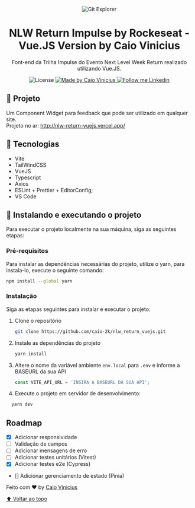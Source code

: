 <p align="center">
    <img alt="Git Explorer" src="./.github/Capa.png"/>
</p>

<h1 align="center">
	NLW Return Impulse by Rockeseat - Vue.JS Version by Caio Vinicius
</h1>

<p align="center">Font-end da Trilha Impulse do Evento Next Level Week Return realizado utilizando Vue.JS.</p>

<p align="center">
  <img alt="License" src="https://img.shields.io/badge/license-MIT-2ecc71">

  <a href="https://github.com/caio-2k">
    <img alt="Made by Caio Vinicius" src="https://img.shields.io/badge/Made%20by-Caio%20Vinicius-2ecc71">
  </a>

  <a href="https://www.linkedin.com/in/caio-2k/" target="_blank">
    <img alt="Follow me Linkedin" src="https://img.shields.io/badge/Follow%20up-caiovinicius-2ecc71?style=social&logo=linkedin">
  </a>
</p>

## 🚀 Projeto

Um Component Widget para feedback que pode ser utilizado em qualquer site.
<br />
Projeto no ar: http://nlw-return-vuejs.vercel.app/

## 🔧 Tecnologias

- Vite
- TailWindCSS
- VueJS
- Typescript
- Axios
- ESLint + Prettier + EditorConfig;
- VS Code

## 🚀 Instalando e executando o projeto

Para executar o projeto localmente na sua máquina, siga as seguintes etapas:

### Pré-requisitos

Para instalar as dependências necessárias do projeto, utilize o yarn, para instala-lo, execute o seguinte comando:

  ```sh
  npm install --global yarn
  ```

### Instalação

Siga as etapas seguintes para instalar e executar o projeto:

1. Clone o repositório

   ```sh
   git clone https://github.com/caio-2k/nlw_return_vuejs.git
   ```
2. Instale as dependências do projeto

   ```sh
   yarn install
   ```
3. Altere o nome da variável ambiente `env.local` para `.env` e informe a BASEURL da sua API

   ```js
   const VITE_API_URL = 'INSIRA A BASEURL DA SUA API';
   ```
   
4. Execute o projeto em servidor de desenvolvimento:

 ```js
   yarn dev
   ``` 

<!-- ROADMAP -->
## Roadmap

- [X] Adicionar responsividade
- [ ] Validação de campos
- [ ] Adicionar mensagens de erro
- [ ] Adicionar testes unitários (Vitest)
- [X] Adicionar testes e2e (Cypress)
- [] Adicionar gerenciamento de estado (Pinia)

Feito com ♥ by [Caio Vinicius](https://www.linkedin.com/in/caio-2k/)

[⬆ Voltar ao topo](#-projeto)<br>
